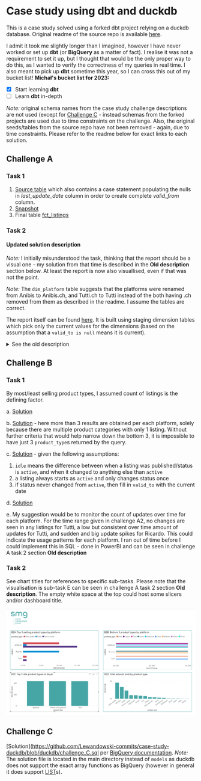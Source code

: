 # Case study using dbt and duckdb
This is a case study solved using a forked dbt project relying on a duckdb database. Original readme of the source repo is available [here](https://github.com/dbt-labs/jaffle_shop_duckdb).

I admit it took me slightly longer than I imagined, however I have never worked or set up **dbt** (or **BigQuery** as a matter of fact). I realise it was not a requirement to set it up, but I thought that would be the only proper way to do this, as I wanted to verify the correctness of my queries in real time. I also meant to pick up **dbt** sometime this year, so I can cross this out of my bucket list!
**Michał's bucket list for 2023:**
- [x] Start learning **dbt**
- [ ] Learn **dbt** in-depth

*Note:* original schema names from the case study challenge descriptions are not used (except for [Challenge C](#challenge-c) - instead schemas from the forked projects are used due to time constraints on the challenge. Also, the original seeds/tables from the source repo have not been removed - again, due to time constraints. Please refer to the readme below for exact links to each solution.

## Challenge A

### Task 1

1. [Source table](https://github.com/Lewandowski-commits/case-study-duckdb/blob/duckdb/models/staging/stg_cln_listings.sql) which also contains a case statement populating the nulls in *last_update_date* column in order to create complete *valid_from* column.
2. [Snapshot](https://github.com/Lewandowski-commits/case-study-duckdb/blob/duckdb/snapshots/snapshot_fct_listings.sql) 
3. Final table [fct_listings](https://github.com/Lewandowski-commits/case-study-duckdb/blob/duckdb/models/fct_listings.sql)

### Task 2
#### Updated solution description
*Note:* I initially misunderstood the task, thinking that the report should be a visual one - my solution from that time is described in the **Old description** section below. At least the report is now also visuallised, even if that was not the point.

*Note:* The `dim_platform` table suggests that the platforms were renamed from Anibis to Anibis.ch, and Tutti.ch to Tutti instead of the both having .ch removed from them as described in the readme. I assume the tables are correct.

The report itself can be found [here](https://github.com/Lewandowski-commits/case-study-duckdb/blob/duckdb/models/challenge_a2.sql). It is built using staging dimension tables which pick only the current values for the dimensions (based on the assumption that a `valid_to is null` means it is current).

<details>
    <summary>See the old description</summary>
    
Given the time restrictions, I chose to create the report in PowerBI, which I am familiar with, instead of Looker. After many unsuccessful tries to connect the duckdb to PowerBI, I decided to ingest the data directly from the files, and not using duckdb.


The report [file](https://github.com/Lewandowski-commits/case-study-duckdb/blob/duckdb/Challenge%20A2%2BB2.pbix) can be downloaded from the repo and viewed in PowerBI desktop, or you can check out a screenshot of it below.

![report screenshot](https://github.com/Lewandowski-commits/case-study-duckdb/blob/duckdb/images/Challenge_A2_Screenshot.png)
</details>

## Challenge B

### Task 1
By most/least selling product types, I assumed count of listings is the defining factor.

a. [Solution](https://github.com/Lewandowski-commits/case-study-duckdb/blob/duckdb/models/challenge_b1a.sql)

b. [Solution](https://github.com/Lewandowski-commits/case-study-duckdb/blob/duckdb/models/challenge_b1b.sql) - here more than 3 results are obtained per each platform, solely because there are multiple product categories with only 1 listing. Without further criteria that would help narrow down the bottom 3, it is impossible to have just 3 `product_type`s returned by the query.

c. [Solution](https://github.com/Lewandowski-commits/case-study-duckdb/blob/duckdb/models/challenge_b1c.sql) - given the following assumptions:
1. `idle` means the difference between when a listing was published/status is `active`, and when it changed to anything else than `active`
2. a listing always starts as `active` and only changes status once
3. if status never changed from `active`, then fill in `valid_to` with the current date

d. [Solution](https://github.com/Lewandowski-commits/case-study-duckdb/blob/duckdb/models/challenge_b1d.sql)

e. My suggestion would be to monitor the count of updates over time for each platform. For the time range given in challenge A2, no changes are seen in any listings for Tutti, a low but consistent over time amount of updates for Tutti, and sudden and big update spikes for Ricardo. This could indicate the usage patterns for each platform. I ran out of time before I could implement this in SQL - done in PowerBI and can be seen in challenge A task 2 section **Old description**

### Task 2

See chart titles for references to specific sub-tasks. Please note that the visualisation is sub-task E can be seen in challenge A task 2 section **Old description**. The empty white space at the top could host some slicers and/or dashboard title.

![report screenshot](https://github.com/Lewandowski-commits/case-study-duckdb/blob/duckdb/images/Challenge_B2_Screenshot.png)

## Challenge C
[Solution](https://github.com/Lewandowski-commits/case-study-duckdb/blob/duckdb/challenge_C.sql per [BigQuery documentation](https://cloud.google.com/bigquery/docs/reference/standard-sql/arrays#scanning_for_values_that_satisfy_a_condition).
*Note:* The solution file is located in the main directory instead of `models` as duckdb does not support the exact array functions as BigQuery (however in general it does support [LIST](https://duckdb.org/docs/sql/data_types/list.html)s).
